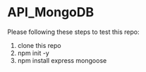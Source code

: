 # API_MongoDB

Please following these steps to test this repo:

1. clone this repo
2. npm init -y
3. npm install express mongoose